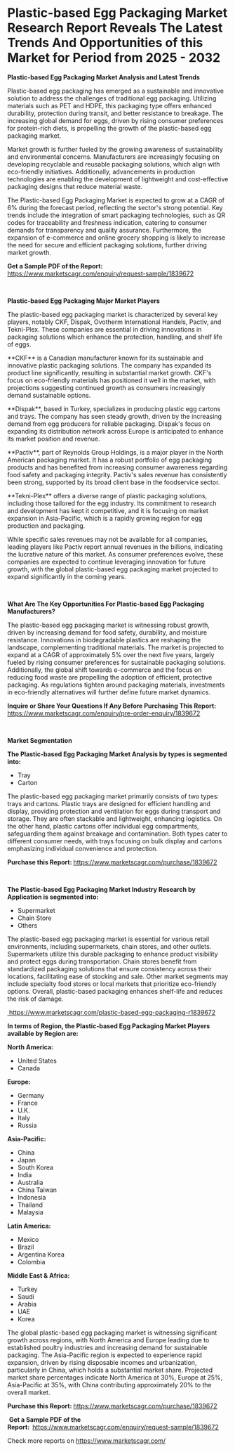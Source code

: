 <p><h1>Plastic-based Egg Packaging Market Research Report Reveals The Latest Trends And Opportunities of this Market for Period from 2025 - 2032</h1></p><p><strong>Plastic-based Egg Packaging Market Analysis and Latest Trends</strong></p>
<p><p>Plastic-based egg packaging has emerged as a sustainable and innovative solution to address the challenges of traditional egg packaging. Utilizing materials such as PET and HDPE, this packaging type offers enhanced durability, protection during transit, and better resistance to breakage. The increasing global demand for eggs, driven by rising consumer preferences for protein-rich diets, is propelling the growth of the plastic-based egg packaging market.</p><p>Market growth is further fueled by the growing awareness of sustainability and environmental concerns. Manufacturers are increasingly focusing on developing recyclable and reusable packaging solutions, which align with eco-friendly initiatives. Additionally, advancements in production technologies are enabling the development of lightweight and cost-effective packaging designs that reduce material waste.</p><p>The Plastic-based Egg Packaging Market is expected to grow at a CAGR of 6% during the forecast period, reflecting the sector's strong potential. Key trends include the integration of smart packaging technologies, such as QR codes for traceability and freshness indication, catering to consumer demands for transparency and quality assurance. Furthermore, the expansion of e-commerce and online grocery shopping is likely to increase the need for secure and efficient packaging solutions, further driving market growth.</p></p>
<p><strong>Get a Sample PDF of the Report:&nbsp;</strong> <a href="https://www.marketscagr.com/enquiry/request-sample/1839672?utm_campaign=1901&utm_medium=2&utm_source=Github&utm_content=ia&utm_term=03022025&utm_id=plastic-based-egg-packaging">https://www.marketscagr.com/enquiry/request-sample/1839672</a></p>
<p>&nbsp;</p>
<p><strong>Plastic-based Egg Packaging Major Market Players</strong></p>
<p><p>The plastic-based egg packaging market is characterized by several key players, notably CKF, Dispak, Ovotherm International Handels, Pactiv, and Tekni-Plex. These companies are essential in driving innovations in packaging solutions which enhance the protection, handling, and shelf life of eggs.</p><p>**CKF** is a Canadian manufacturer known for its sustainable and innovative plastic packaging solutions. The company has expanded its product line significantly, resulting in substantial market growth. CKF's focus on eco-friendly materials has positioned it well in the market, with projections suggesting continued growth as consumers increasingly demand sustainable options.</p><p>**Dispak**, based in Turkey, specializes in producing plastic egg cartons and trays. The company has seen steady growth, driven by the increasing demand from egg producers for reliable packaging. Dispak's focus on expanding its distribution network across Europe is anticipated to enhance its market position and revenue.</p><p>**Pactiv**, part of Reynolds Group Holdings, is a major player in the North American packaging market. It has a robust portfolio of egg packaging products and has benefited from increasing consumer awareness regarding food safety and packaging integrity. Pactiv's sales revenue has consistently been strong, supported by its broad client base in the foodservice sector.</p><p>**Tekni-Plex** offers a diverse range of plastic packaging solutions, including those tailored for the egg industry. Its commitment to research and development has kept it competitive, and it is focusing on market expansion in Asia-Pacific, which is a rapidly growing region for egg production and packaging.</p><p>While specific sales revenues may not be available for all companies, leading players like Pactiv report annual revenues in the billions, indicating the lucrative nature of this market. As consumer preferences evolve, these companies are expected to continue leveraging innovation for future growth, with the global plastic-based egg packaging market projected to expand significantly in the coming years.</p></p>
<p>&nbsp;</p>
<p><strong>What Are The Key Opportunities For Plastic-based Egg Packaging Manufacturers?</strong></p>
<p><p>The plastic-based egg packaging market is witnessing robust growth, driven by increasing demand for food safety, durability, and moisture resistance. Innovations in biodegradable plastics are reshaping the landscape, complementing traditional materials. The market is projected to expand at a CAGR of approximately 5% over the next five years, largely fueled by rising consumer preferences for sustainable packaging solutions. Additionally, the global shift towards e-commerce and the focus on reducing food waste are propelling the adoption of efficient, protective packaging. As regulations tighten around packaging materials, investments in eco-friendly alternatives will further define future market dynamics.</p></p>
<p><strong>Inquire or Share Your Questions If Any Before Purchasing This Report:</strong> <a href="https://www.marketscagr.com/enquiry/pre-order-enquiry/1839672?utm_campaign=1901&utm_medium=2&utm_source=Github&utm_content=ia&utm_term=03022025&utm_id=plastic-based-egg-packaging">https://www.marketscagr.com/enquiry/pre-order-enquiry/1839672</a></p>
<p>&nbsp;</p>
<p><strong>Market Segmentation</strong></p>
<p><strong>The Plastic-based Egg Packaging Market Analysis by types is segmented into:</strong></p>
<p><ul><li>Tray</li><li>Carton</li></ul></p>
<p><p>The plastic-based egg packaging market primarily consists of two types: trays and cartons. Plastic trays are designed for efficient handling and display, providing protection and ventilation for eggs during transport and storage. They are often stackable and lightweight, enhancing logistics. On the other hand, plastic cartons offer individual egg compartments, safeguarding them against breakage and contamination. Both types cater to different consumer needs, with trays focusing on bulk display and cartons emphasizing individual convenience and protection.</p></p>
<p><strong>Purchase this Report:&nbsp;</strong><a href="https://www.marketscagr.com/purchase/1839672?utm_campaign=1901&utm_medium=2&utm_source=Github&utm_content=ia&utm_term=03022025&utm_id=plastic-based-egg-packaging">https://www.marketscagr.com/purchase/1839672</a></p>
<p>&nbsp;</p>
<p><strong>The Plastic-based Egg Packaging Market Industry Research by Application is segmented into:</strong></p>
<p><ul><li>Supermarket</li><li>Chain Store</li><li>Others</li></ul></p>
<p><p>The plastic-based egg packaging market is essential for various retail environments, including supermarkets, chain stores, and other outlets. Supermarkets utilize this durable packaging to enhance product visibility and protect eggs during transportation. Chain stores benefit from standardized packaging solutions that ensure consistency across their locations, facilitating ease of stocking and sale. Other market segments may include specialty food stores or local markets that prioritize eco-friendly options. Overall, plastic-based packaging enhances shelf-life and reduces the risk of damage.</p></p>
<p><a href="https://www.marketscagr.com/plastic-based-egg-packaging-r1839672?utm_campaign=1901&utm_medium=2&utm_source=Github&utm_content=ia&utm_term=03022025&utm_id=plastic-based-egg-packaging">&nbsp;https://www.marketscagr.com/plastic-based-egg-packaging-r1839672</a></p>
<p><strong>In terms of Region, the Plastic-based Egg Packaging Market Players available by Region are:</strong></p>
<p>
    <p> <strong> North America: </strong>
        <ul>
            <li>United States</li>
            <li>Canada</li>
        </ul>
        </p> 
    <p> <strong> Europe: </strong>
        <ul>
            <li>Germany</li>
            <li>France</li>
            <li>U.K.</li>
            <li>Italy</li>
            <li>Russia</li>
        </ul>
        </p> 
    <p> <strong> Asia-Pacific: </strong>
        <ul>
            <li>China</li>
            <li>Japan</li>
            <li>South Korea</li>
            <li>India</li>
            <li>Australia</li>
            <li>China Taiwan</li>
            <li>Indonesia</li>
            <li>Thailand</li>
            <li>Malaysia</li>
        </ul>
        </p> 
    <p> <strong> Latin America: </strong>
        <ul>
            <li>Mexico</li>
            <li>Brazil</li>
            <li>Argentina Korea</li>
            <li>Colombia</li>
        </ul>
        </p> 
    <p> <strong> Middle East & Africa: </strong>
        <ul>
            <li>Turkey</li>
            <li>Saudi</li>
            <li>Arabia</li>
            <li>UAE</li>
            <li>Korea</li>
        </ul>
    </p>
    </p>
<p><p>The global plastic-based egg packaging market is witnessing significant growth across regions, with North America and Europe leading due to established poultry industries and increasing demand for sustainable packaging. The Asia-Pacific region is expected to experience rapid expansion, driven by rising disposable incomes and urbanization, particularly in China, which holds a substantial market share. Projected market share percentages indicate North America at 30%, Europe at 25%, Asia-Pacific at 35%, with China contributing approximately 20% to the overall market.</p></p>
<p><strong>Purchase this Report: </strong><a href="https://www.marketscagr.com/purchase/1839672?utm_campaign=1901&utm_medium=2&utm_source=Github&utm_content=ia&utm_term=03022025&utm_id=plastic-based-egg-packaging">https://www.marketscagr.com/purchase/1839672</a></p>
<p>&nbsp;<strong>Get a Sample PDF of the Report:&nbsp;&nbsp;</strong><a href="https://www.marketscagr.com/enquiry/request-sample/1839672?utm_campaign=1901&utm_medium=2&utm_source=Github&utm_content=ia&utm_term=03022025&utm_id=plastic-based-egg-packaging">https://www.marketscagr.com/enquiry/request-sample/1839672</a></p>
<p><strong></strong></p>
<p>Check more reports on <a href="https://www.marketscagr.com/?utm_campaign=1901&utm_medium=2&utm_source=Github&utm_content=ia&utm_term=03022025&utm_id=plastic-based-egg-packaging">https://www.marketscagr.com/</a></p>